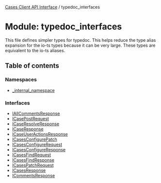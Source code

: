 [Cases Client API Interface](../README.md) / typedoc\_interfaces

# Module: typedoc\_interfaces

This file defines simpler types for typedoc. This helps reduce the type alias expansion for the io-ts types because it
can be very large. These types are equivalent to the io-ts aliases.

## Table of contents

### Namespaces

- [\_internal\_namespace](typedoc_interfaces._internal_namespace.md)

### Interfaces

- [IAllCommentsResponse](../interfaces/typedoc_interfaces.IAllCommentsResponse.md)
- [ICasePostRequest](../interfaces/typedoc_interfaces.ICasePostRequest.md)
- [ICaseResolveResponse](../interfaces/typedoc_interfaces.ICaseResolveResponse.md)
- [ICaseResponse](../interfaces/typedoc_interfaces.ICaseResponse.md)
- [ICaseUserActionsResponse](../interfaces/typedoc_interfaces.ICaseUserActionsResponse.md)
- [ICasesConfigurePatch](../interfaces/typedoc_interfaces.ICasesConfigurePatch.md)
- [ICasesConfigureRequest](../interfaces/typedoc_interfaces.ICasesConfigureRequest.md)
- [ICasesConfigureResponse](../interfaces/typedoc_interfaces.ICasesConfigureResponse.md)
- [ICasesFindRequest](../interfaces/typedoc_interfaces.ICasesFindRequest.md)
- [ICasesFindResponse](../interfaces/typedoc_interfaces.ICasesFindResponse.md)
- [ICasesPatchRequest](../interfaces/typedoc_interfaces.ICasesPatchRequest.md)
- [ICasesResponse](../interfaces/typedoc_interfaces.ICasesResponse.md)
- [ICommentsResponse](../interfaces/typedoc_interfaces.ICommentsResponse.md)
